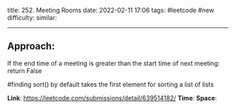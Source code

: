 title: 252. Meeting Rooms
date: 2022-02-11 17:06
tags: #leetcode #new
difficulty:
similar: 

---
## Approach:
If the end time of a meeting is greater than the start time of next meeting:
	return False

#finding 
sort() by default takes the first element for sorting a list of lists

**Link**: https://leetcode.com/submissions/detail/639514182/
**Time**:
**Space**: